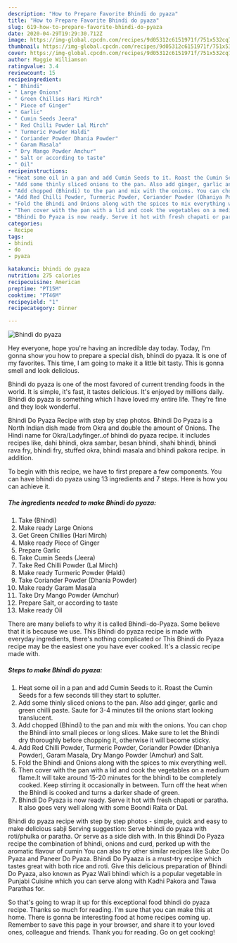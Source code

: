 ```yaml
---
description: "How to Prepare Favorite Bhindi do pyaza"
title: "How to Prepare Favorite Bhindi do pyaza"
slug: 619-how-to-prepare-favorite-bhindi-do-pyaza
date: 2020-04-29T19:29:30.712Z
image: https://img-global.cpcdn.com/recipes/9d05312c6151971f/751x532cq70/bhindi-do-pyaza-recipe-main-photo.jpg
thumbnail: https://img-global.cpcdn.com/recipes/9d05312c6151971f/751x532cq70/bhindi-do-pyaza-recipe-main-photo.jpg
cover: https://img-global.cpcdn.com/recipes/9d05312c6151971f/751x532cq70/bhindi-do-pyaza-recipe-main-photo.jpg
author: Maggie Williamson
ratingvalue: 3.4
reviewcount: 15
recipeingredient:
- " Bhindi"
- " Large Onions"
- " Green Chillies Hari Mirch"
- " Piece of Ginger"
- " Garlic"
- " Cumin Seeds Jeera"
- " Red Chilli Powder Lal Mirch"
- " Turmeric Powder Haldi"
- " Coriander Powder Dhania Powder"
- " Garam Masala"
- " Dry Mango Powder Amchur"
- " Salt or according to taste"
- " Oil"
recipeinstructions:
- "Heat some oil in a pan and add Cumin Seeds to it. Roast the Cumin Seeds for a few seconds till they start to splutter."
- "Add some thinly sliced onions to the pan. Also add ginger, garlic and green chilli paste. Saute for 3-4 minutes till the onions start looking translucent."
- "Add chopped (Bhindi) to the pan and mix with the onions. You can chop the Bhindi into small pieces or long slices. Make sure to let the Bhindi dry thoroughly before chopping it, otherwise it will become sticky."
- "Add Red Chilli Powder, Turmeric Powder, Coriander Powder (Dhaniya Powder), Garam Masala, Dry Mango Powder (Amchur) and Salt."
- "Fold the Bhindi and Onions along with the spices to mix everything well."
- "Then cover with the pan with a lid and cook the vegetables on a medium flame.It will take around 15-20 minutes for the bhindi to be completely cooked. Keep stirring it occasionally in between. Turn off the heat when the Bhindi is cooked and turns a darker shade of green."
- "Bhindi Do Pyaza is now ready. Serve it hot with fresh chapati or paratha. It also goes very well along with some Boondi Raita or Dal."
categories:
- Recipe
tags:
- bhindi
- do
- pyaza

katakunci: bhindi do pyaza 
nutrition: 275 calories
recipecuisine: American
preptime: "PT15M"
cooktime: "PT46M"
recipeyield: "1"
recipecategory: Dinner

---
```



![Bhindi do pyaza](https://img-global.cpcdn.com/recipes/9d05312c6151971f/751x532cq70/bhindi-do-pyaza-recipe-main-photo.jpg)

Hey everyone, hope you're having an incredible day today. Today, I'm gonna show you how to prepare a special dish, bhindi do pyaza. It is one of my favorites. This time, I am going to make it a little bit tasty. This is gonna smell and look delicious.

Bhindi do pyaza is one of the most favored of current trending foods in the world. It is simple, it's fast, it tastes delicious. It's enjoyed by millions daily. Bhindi do pyaza is something which I have loved my entire life. They're fine and they look wonderful.

Bhindi Do Pyaza Recipe with step by step photos. Bhindi Do Pyaza is a North Indian dish made from Okra and double the amount of Onions. The Hindi name for Okra/Ladyfinger..of bhindi do pyaza recipe. it includes recipes like, dahi bhindi, okra sambar, besan bhindi, shahi bhindi, bhindi rava fry, bhindi fry, stuffed okra, bhindi masala and bhindi pakora recipe. in addition.


To begin with this recipe, we have to first prepare a few components. You can have bhindi do pyaza using 13 ingredients and 7 steps. Here is how you can achieve it.

<!--inarticleads1-->

##### The ingredients needed to make Bhindi do pyaza:

1. Take  (Bhindi)
1. Make ready  Large Onions
1. Get  Green Chillies (Hari Mirch)
1. Make ready  Piece of Ginger
1. Prepare  Garlic
1. Take  Cumin Seeds (Jeera)
1. Take  Red Chilli Powder (Lal Mirch)
1. Make ready  Turmeric Powder (Haldi)
1. Take  Coriander Powder (Dhania Powder)
1. Make ready  Garam Masala
1. Take  Dry Mango Powder (Amchur)
1. Prepare  Salt, or according to taste
1. Make ready  Oil


There are many beliefs to why it is called Bhindi-do-Pyaza. Some believe that it is because we use. This Bhindi do pyaza recipe is made with everyday ingredients, there&#39;s nothing complicated or This Bhindi do Pyaza recipe may be the easiest one you have ever cooked. It&#39;s a classic recipe made with. 

<!--inarticleads2-->

##### Steps to make Bhindi do pyaza:

1. Heat some oil in a pan and add Cumin Seeds to it. Roast the Cumin Seeds for a few seconds till they start to splutter.
1. Add some thinly sliced onions to the pan. Also add ginger, garlic and green chilli paste. Saute for 3-4 minutes till the onions start looking translucent.
1. Add chopped (Bhindi) to the pan and mix with the onions. You can chop the Bhindi into small pieces or long slices. Make sure to let the Bhindi dry thoroughly before chopping it, otherwise it will become sticky.
1. Add Red Chilli Powder, Turmeric Powder, Coriander Powder (Dhaniya Powder), Garam Masala, Dry Mango Powder (Amchur) and Salt.
1. Fold the Bhindi and Onions along with the spices to mix everything well.
1. Then cover with the pan with a lid and cook the vegetables on a medium flame.It will take around 15-20 minutes for the bhindi to be completely cooked. Keep stirring it occasionally in between. Turn off the heat when the Bhindi is cooked and turns a darker shade of green.
1. Bhindi Do Pyaza is now ready. Serve it hot with fresh chapati or paratha. It also goes very well along with some Boondi Raita or Dal.


Bhindi do pyaza recipe with step by step photos - simple, quick and easy to make delicious sabji Serving suggestion: Serve bhindi do pyaza with roti/phulka or paratha. Or serve as a side dish with. In this Bhindi Do Pyaza recipe the combination of bhindi, onions and curd, perked up with the aromatic flavour of cumin You can also try other similar recipes like Subz Do Pyaza and Paneer Do Pyaza. Bhindi Do Pyaaza is a must-try recipe which tastes great with both rice and roti. Give this delicious preparation of Bhindi Do Pyaza, also known as Pyaz Wali bhindi which is a popular vegetable in Punjabi Cuisine which you can serve along with Kadhi Pakora and Tawa Parathas for. 

So that's going to wrap it up for this exceptional food bhindi do pyaza recipe. Thanks so much for reading. I'm sure that you can make this at home. There is gonna be interesting food at home recipes coming up. Remember to save this page in your browser, and share it to your loved ones, colleague and friends. Thank you for reading. Go on get cooking!
